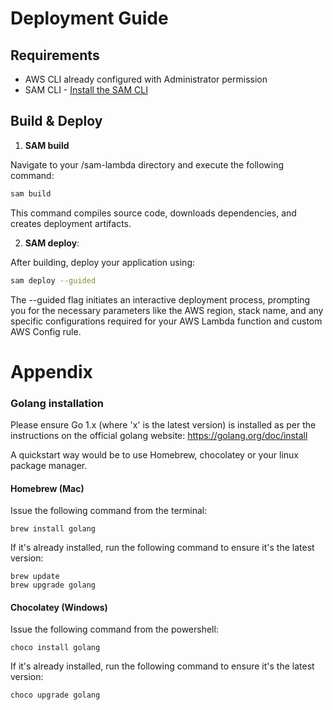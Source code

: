 # Deployment Guide

## Requirements

* AWS CLI already configured with Administrator permission
* SAM CLI - [Install the SAM CLI](https://docs.aws.amazon.com/serverless-application-model/latest/developerguide/serverless-sam-cli-install.html)

## Build & Deploy

1. **SAM build**

Navigate to your /sam-lambda directory and execute the following command:

```bash 
sam build 
```
This command compiles source code, downloads dependencies, and creates deployment artifacts.

2. **SAM deploy**: 

After building, deploy your application using:
```bash 
sam deploy --guided
```

The --guided flag initiates an interactive deployment process, prompting you for the necessary parameters like the AWS region, stack name, and any specific configurations required for your AWS Lambda function and custom AWS Config rule.

# Appendix

### Golang installation

Please ensure Go 1.x (where 'x' is the latest version) is installed as per the instructions on the official golang website: https://golang.org/doc/install

A quickstart way would be to use Homebrew, chocolatey or your linux package manager.

#### Homebrew (Mac)

Issue the following command from the terminal:

```shell
brew install golang
```

If it's already installed, run the following command to ensure it's the latest version:

```shell
brew update
brew upgrade golang
```

#### Chocolatey (Windows)

Issue the following command from the powershell:

```shell
choco install golang
```

If it's already installed, run the following command to ensure it's the latest version:

```shell
choco upgrade golang
```

